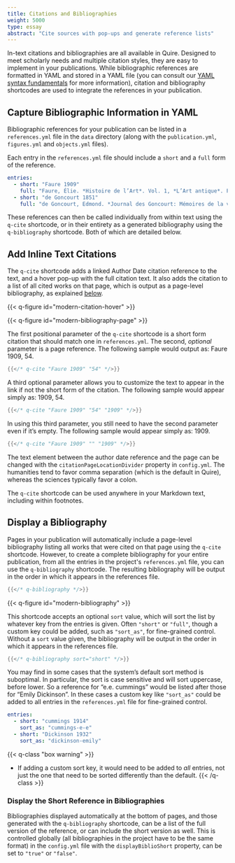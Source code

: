 ```yaml
---
title: Citations and Bibliographies
weight: 5000
type: essay
abstract: "Cite sources with pop-ups and generate reference lists"
---
```


In-text citations and bibliographies are all available in Quire. Designed to meet scholarly needs and multiple citation styles, they are easy to implement in your publications. While bibliographic references are formatted in YAML and stored in a YAML file (you can consult our [YAML syntax fundamentals](/documentation/fundamentals/) for more information), citation and bibliography shortcodes are used to integrate the references in your publication.

## Capture Bibliographic Information in YAML

Bibliographic references for your publication can be listed in a `references.yml` file in the `data` directory (along with the `publication.yml`, `figures.yml` and `objects.yml` files).

Each entry in the `references.yml` file should include a `short` and a `full` form of the reference.

```yaml
entries:
  - short: "Faure 1909"
    full: "Faure, Élie. *Histoire de l’Art*. Vol. 1, *L’Art antique*. Paris: Gallimard, 1909"
  - short: "de Goncourt 1851"
    full: "de Goncourt, Edmond. *Journal des Goncourt: Mémoires de la vie littéraire.* Paris; G. Charpentier et cie, 1851."
```

These references can then be called individually from within text using the `q-cite` shortcode, or in their entirety as a generated bibliography using the `q-bibliography` shortcode. Both of which are detailed below.

## Add Inline Text Citations

The `q-cite` shortcode adds a linked Author Date citation reference to the text, and a hover pop-up with the full citation text. It also adds the citation to a list of all cited works on that page, which is output as a page-level bibliography, as explained [below](#displaying-a-bibliography).

{{< q-figure id="modern-citation-hover" >}}

{{< q-figure id="modern-bibliography-page" >}}

The first positional parameter of the `q-cite` shortcode is a short form citation that should match one in `references.yml`. The second, *optional* parameter is a page reference. The following sample would output as: Faure 1909, 54.

```go
{{</* q-cite "Faure 1909" "54" */>}}
```

A third optional parameter allows you to customize the text to appear in the link if not the short form of the citation. The following sample would appear simply as: 1909, 54.

```go
{{</* q-cite "Faure 1909" "54" "1909" */>}}
```

In using this third parameter, you still need to have the second parameter even if it’s empty. The following sample would appear simply as: 1909.

```go
{{</* q-cite "Faure 1909" "" "1909" */>}}
```

The text element between the author date reference and the page can be changed with the `citationPageLocationDivider` property in `config.yml`. The humanities tend to favor comma separation (which is the default in Quire), whereas the sciences typically favor a colon.

The `q-cite` shortcode can be used anywhere in your Markdown text, including within footnotes.


## Display a Bibliography

Pages in your publication will automatically include a page-level bibliography listing all works that were cited on that page using the `q-cite` shortcode. However, to create a complete bibliography for your entire publication, from all the entries in the project's `references.yml` file, you can use the `q-bibliography` shortcode. The resulting bibliography will be output in the order in which it appears in the references file.

```go
{{</* q-bibliography */>}}
```

{{< q-figure id="modern-bibliography" >}}


This shortcode accepts an optional `sort` value, which will sort the list by whatever key from the entries is given. Often `"short"` or `"full"`, though a custom key could be added, such as `"sort_as"`, for fine-grained control. Without a `sort` value given, the bibliography will be output in the order in which it appears in the references file.

```go
{{</* q-bibliography sort="short" */>}}
```

You may find in some cases that the system’s default sort method is suboptimal. In particular, the sort is case sensitive and will sort uppercase, before lower. So a reference for “e.e. cummings” would be listed after those for “Emily Dickinson”. In these cases a custom key like `"sort_as"` could be added to all entries in the `references.yml` file for fine-grained control.

```yaml
entries:
  - short: "cummings 1914"
    sort_as: "cummings-e-e"
  - short: "Dickinson 1932"
    sort_as: "dickinson-emily"
```
{{< q-class "box warning" >}}
- If adding a custom sort key, it would need to be added to *all* entries, not just the one that need to be sorted differently than the default.
{{< /q-class >}}

### Display the Short Reference in Bibliographies

Bibliographies displayed automatically at the bottom of pages, and those generated with the `q-bibliography` shortcode, can be a list of the full version of the reference, or can include the short version as well. This is controlled globally (all bibliographies in the project have to be the same format) in the `config.yml` file with the `displayBiblioShort` property, can be set to `"true"` or `"false"`.

